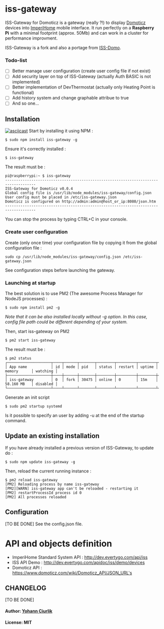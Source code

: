 # iss-gateway
ISS-Gateway for Domoticz is a gateway (really ?!) to display [Domoticz](https://domoticz.com/) devices into [ImperiHome](http://www.evertygo.com/imperihome) mobile interface. It run perfectly on a **Raspberry Pi** with a minimal footprint (approx. 50Mb) and can work in a cluster for performance improvment.

ISS-Gateway is a fork and also a portage from [ISS-Domo](https://github.com/bobinou/iss-domo).

### Todo-list
- [ ] Better manage user configuration (create user config file if not exist)
- [ ] Add security layer on top of ISS-Gateway (actually Auth BASIC is not implemented)
- [ ] Better implementation of DevThermostat (actually only Heating Point is functional)
- [ ] Add history system and change graphable attribue to true
- [ ] And so one...

## Installation
[![asciicast](https://asciinema.org/a/41059.png)](https://asciinema.org/a/41059)
Start by installing it using NPM : 
```
$ sudo npm install iss-gateway -g
```

Ensure it's correctly installed : 
```
$ iss-gateway
```

The result must be :
```
pi@raspberrypi:~ $ iss-gateway
------------------------------------------------------------------------------------
ISS-Gateway for Domoticz v0.0.4
Global config file is /usr/lib/node_modules/iss-gateway/config.json
User config must be placed in /etc/iss-gateway.json
Domoticz is configured on http://admin:admin@host_or_ip:8080/json.htm
------------------------------------------------------------------------------------
```
You can stop the process by typing CTRL+C in your console.  

### Create user configuration
Create (only once time) your configuration file by copying it from the global configuration file : 
```
sudo cp /usr/lib/node_modules/iss-gateway/config.json /etc/iss-gateway.json
```
See configuration steps before launching the gateway.

### Launching at startup
The best solution is to use PM2 (The awesome Process Manager for NodeJS processes) :
```
$ sudo npm install pm2 -g
```
*Note that it can be also installed locally without -g option. In this case, config file path could be different depending of your system.*

Then, start iss-gateway on PM2
```
$ pm2 start iss-gateway
```
The result must be :
```
$ pm2 status
┌────────────────────┬────┬──────┬───────┬────────┬─────────┬────────┬─────────────┬──────────┐
│ App name           │ id │ mode │ pid   │ status │ restart │ uptime │ memory      │ watching │
├────────────────────┼────┼──────┼───────┼────────┼─────────┼────────┼─────────────┼──────────┤
│ iss-gateway        │ 0  │ fork │ 30475 │ online │ 0       │ 15m    │ 58.160 MB   │ disabled │
└────────────────────┴────┴──────┴───────┴────────┴─────────┴────────┴─────────────┴──────────┘
```
Generate an init script 
```
$ sudo pm2 startup systemd
```
Is it possible to specify an user by adding -u <username> at the end of the startup command.

## Update an existing installation
If you have already installed a previous version of ISS-Gateway, to update do : 
```
$ sudo npm update iss-gateway -g
```
Then, reload the current running instance :
```
$ pm2 reload iss-gateway
[PM2] Reloading process by name iss-gateway
[PM2][WARN] iss-gateway app can't be reloaded - restarting it
[PM2] restartProcessId process id 0
[PM2] All processes reloaded
```

## Configuration
[TO BE DONE]
See the config.json file.

# API and objects definition 
* ImperiHome Standard System API : http://dev.evertygo.com/api/iss
* ISS API Demo : http://dev.evertygo.com/apidoc/iss/demo/devices 
* Domoticz API : https://www.domoticz.com/wiki/Domoticz_API/JSON_URL's

## CHANGELOG
[TO BE DONE]

#### Author: [Yohann Ciurlik](http://spawnrider.net)
#### License: MIT


